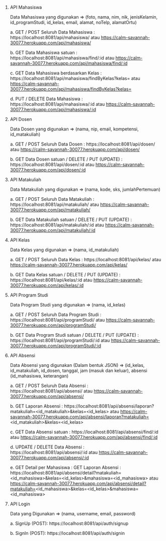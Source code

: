 1. API Mahasiswa

   Data Mahasiswa yang digunakan => (foto, nama, nim, nik, jenisKelamin, id_programStudi, id_kelas, email, alamat, noTelp, alamatOrtu)
   
   a. GET / POST Seluruh Data Mahasiswa : https://localhost:8081/api/mahasiswa/ atau https://calm-savannah-30077.herokuapp.com/api/mahasiswa/ 
  
   b. GET Data Mahasiswa satuan : https://localhost:8081/api/mahasiswa/find/:id atau https://calm-savannah-30077.herokuapp.com/api/mahasiswa/find/:id
  
   c. GET Data Mahasiswa berdasarkan Kelas : https://localhost:8081/api/mahasiswa/findByKelas?kelas=<value> atau https://calm-savannah-30077.herokuapp.com/api/mahasiswa/findByKelas?kelas=<value>
   
   d. PUT / DELETE Data Mahasiswa : https://localhost:8081/api/mahasiswa/:id atau https://calm-savannah-30077.herokuapp.com/api/mahasiswa/:id
   
   
2. API Dosen
   
   Data Dosen yang digunakan => (nama, nip, email, kompetensi, id_matakuliah)
   
   a. GET / POST Seluruh Data Dosen : https://localhost:8081/api/dosen/ atau https://calm-savannah-30077.herokuapp.com/api/dosen/
   
   b. GET Data Dosen satuan / DELETE / PUT (UPDATE) : https://localhost:8081/api/dosen/:id atau https://calm-savannah-30077.herokuapp.com/api/dosen/:id
   
   
3. API Matakuliah
   
   Data Matakuliah yang digunakan => (nama, kode, sks, jumlahPertemuan)
   
   a. GET / POST Seluruh Data Matakuliah : https://localhost:8081/api/matakuliah/ atau https://calm-savannah-30077.herokuapp.com/api/matakuliah/
   
   b. GET Data Matakuliah satuan / DELETE / PUT (UPDATE) : https://localhost:8081/api/matakuliah/:id atau https://calm-savannah-30077.herokuapp.com/api/matakuliah/:id
   
   
4. API Kelas
   
   Data Kelas yang digunakan => (nama, id_matakuliah)
   
   a. GET / POST Seluruh Data Kelas : https://localhost:8081/api/kelas/ atau https://calm-savannah-30077.herokuapp.com/api/kelas/
   
   b. GET Data Kelas satuan / DELETE / PUT (UPDATE) : https://localhost:8081/api/kelas/:id atau https://calm-savannah-30077.herokuapp.com/api/kelas/:id
   
   
5. API Program Studi
   
   Data Program Studi yang digunakan => (nama, id_kelas)
   
   a. GET / POST Seluruh Data Program Studi : https://localhost:8081/api/programStudi/ atau https://calm-savannah-30077.herokuapp.com/api/programStudi/
   
   b. GET Data Program Studi satuan / DELETE / PUT (UPDATE) : https://localhost:8081/api/programStudi/:id atau https://calm-savannah-30077.herokuapp.com/api/programStudi/:id
   
   
6. API Absensi
   
   Data Absensi yang digunakan (Dalam bentuk JSON) => (id_kelas, id_matakuliah, id_dosen, tanggal, jam (masuk dan keluar), absensi (id_mahasiswa, keterangan)
   
   a. GET / POST Seluruh Data Absensi : https://localhost:8081/api/absensi/ atau https://calm-savannah-30077.herokuapp.com/api/absensi/
   
   b. GET Laporan Absensi : https://localhost:8081/api/absensi/laporan?matakuliah=<id_matakuliah>&kelas=<id_kelas> atau https://calm-savannah-30077.herokuapp.com/api/absensi/laporan?matakuliah=<id_matakuliah>&kelas=<id_kelas>
   
   c. GET Data Absensi satuan : https://localhost:8081/api/absensi/find/:id atau https://calm-savannah-30077.herokuapp.com/api/absensi/find/:id
   
   d. UPDATE / DELETE Data Absensi : https://localhost:8081/api/absensi/:id atau https://calm-savannah-30077.herokuapp.com/api/absensi/:id
   
   e. GET Detail per Mahasiswa : GET Laporan Absensi : https://localhost:8081/api/absensi/detail?matakuliah=<id_mahasiswa>&kelas=<id_kelas>&mahasiswa=<id_mahasiswa> atau https://calm-savannah-30077.herokuapp.com/api/absensi/detail?matakuliah=<id_mahasiswa>&kelas=<id_kelas>&mahasiswa=<id_mahasiswa>
   
7. API Login
   
   Data yang Digunakan => (nama, username, email, password)
   
   a. SignUp (POST): https://localhost:8081/api/auth/signup
   
   b. SignIn (POST): https://localhost:8081/api/auth/signin
   
